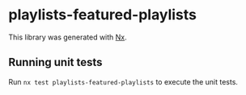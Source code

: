 # playlists-featured-playlists

This library was generated with [Nx](https://nx.dev).

## Running unit tests

Run `nx test playlists-featured-playlists` to execute the unit tests.
